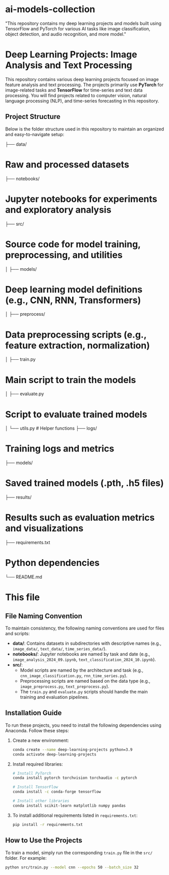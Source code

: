 # ai-models-collection
"This repository contains my deep learning projects and models built using TensorFlow and PyTorch for various AI tasks like image classification, object detection, and audio recognition, and more model."

# Deep Learning Projects: Image Analysis and Text Processing

This repository contains various deep learning projects focused on image feature analysis and text processing. The projects primarily use **PyTorch** for image-related tasks and **TensorFlow** for time-series and text data processing. You will find projects related to computer vision, natural language processing (NLP), and time-series forecasting in this repository.

## Project Structure

Below is the folder structure used in this repository to maintain an organized and easy-to-navigate setup:


├── data/
# Raw and processed datasets
├── notebooks/
# Jupyter notebooks for experiments and exploratory analysis
├── src/
# Source code for model training, preprocessing, and utilities
│ ├── models/
# Deep learning model definitions (e.g., CNN, RNN, Transformers) 
│ ├── preprocess/
# Data preprocessing scripts (e.g., feature extraction, normalization)
│ ├── train.py
# Main script to train the models
│ ├── evaluate.py
# Script to evaluate trained models
│ └── utils.py # Helper functions
├── logs/
# Training logs and metrics
├── models/
# Saved trained models (.pth, .h5 files)
├── results/
# Results such as evaluation metrics and visualizations
├── requirements.txt
# Python dependencies
└── README.md
# This file


## File Naming Convention

To maintain consistency, the following naming conventions are used for files and scripts:
- **data/**: Contains datasets in subdirectories with descriptive names (e.g., `image_data/`, `text_data/`, `time_series_data/`).
- **notebooks/**: Jupyter notebooks are named by task and date (e.g., `image_analysis_2024_09.ipynb`, `text_classification_2024_10.ipynb`).
- **src/**:
  - Model scripts are named by the architecture and task (e.g., `cnn_image_classification.py`, `rnn_time_series.py`).
  - Preprocessing scripts are named based on the data type (e.g., `image_preprocess.py`, `text_preprocess.py`).
  - The `train.py` and `evaluate.py` scripts should handle the main training and evaluation pipelines.

## Installation Guide

To run these projects, you need to install the following dependencies using Anaconda. Follow these steps:

1. Create a new environment:
    ```bash
    conda create --name deep-learning-projects python=3.9
    conda activate deep-learning-projects
    ```

2. Install required libraries:
    ```bash
    # Install PyTorch
    conda install pytorch torchvision torchaudio -c pytorch
    
    # Install TensorFlow
    conda install -c conda-forge tensorflow
    
    # Install other libraries
    conda install scikit-learn matplotlib numpy pandas
    ```

3. To install additional requirements listed in `requirements.txt`:
    ```bash
    pip install -r requirements.txt
    ```

## How to Use the Projects

To train a model, simply run the corresponding `train.py` file in the `src/` folder. For example:
```bash
python src/train.py --model cnn --epochs 50 --batch_size 32




